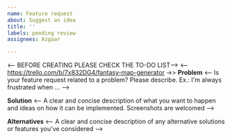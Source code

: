 ```yaml
---
name: Feature request
about: Suggest an idea
title: ''
labels: pending review
assignees: Azgaar

---
```


<-- BEFORE CREATING PLEASE CHECK THE TO-DO LIST-->
<-- https://trello.com/b/7x832DG4/fantasy-map-generator ->>
**Problem**
<-- Is your feature request related to a problem? Please describe. Ex.: I'm always frustrated when ... -->

**Solution**
<-- A clear and concise description of what you want to happen and ideas on how it can be implemented. Screenshots are welcomed -->

**Alternatives**
<-- A clear and concise description of any alternative solutions or features you've considered -->
